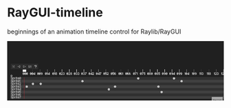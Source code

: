 # RayGUI-timeline
beginnings of an animation timeline control for Raylib/RayGUI

![](https://raw.githubusercontent.com/MonstersGoBoom/RayGUI-timeline/main/showcase/timeline.gif)
